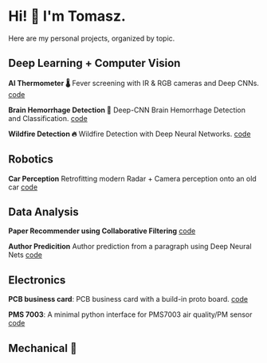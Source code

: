 # Hi! 👋 I'm Tomasz.
Here are my personal projects, organized by topic.

## Deep Learning + Computer Vision 

__AI Thermometer 🌡️__ Fever screening with IR & RGB cameras and Deep CNNs. [code](https://github.com/tomek-l/ai-thermometer)

__Brain Hemorrhage Detection 🧠__ Deep-CNN Brain Hemorrhage Detection and Classification. [code](https://github.com/tomek-l/brain-hemorrhage-detection)

__Wildfire Detection 🔥__ Wildfire Detection with Deep Neural Networks. [code](https://github.com/tomek-l/fire-detect-nn)

## Robotics
__Car Perception__  Retrofitting modern Radar + Camera perception onto an old car  [code](https://github.com/tomek-l/car)

## Data Analysis
__Paper Recommender using Collaborative Filtering__ [code](https://github.com/tomek-l/paper-recommender)

__Author Predicition__ Author prediction from a paragraph using Deep Neural Nets [code](https://github.com/tomek-l/author-predictor) 

<!-- ## IoT
__Come Say Hi 👋__  -->


## Electronics
__PCB business card__: PCB business card with a build-in proto board. [code](https://github.com/tomek-l/pcb-busness-card)

__PMS 7003__: A minimal python interface for PMS7003 air quality/PM sensor [code](https://github.com/tomek-l/pms7003)

## Mechanical 🦾
